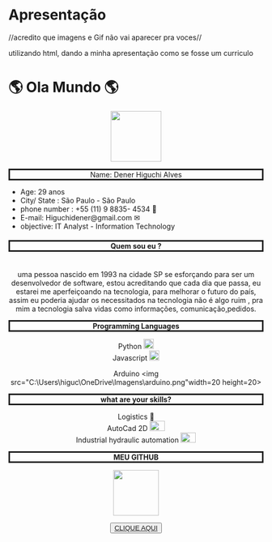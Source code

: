 # Apresentação
//acredito que imagens e Gif não vai aparecer pra voces//



utilizando html, dando a minha apresentação como se fosse um curriculo 
<!DOCTYPE html>
<html lang="en">
<head>
    <meta charset="UTF-8">
    <meta http-equiv="X-UA-Compatible" content="IE=edge">
    <metaasasa name="viewport" content="width=device-width, initial-scale=1.0">
    <h1>🌎 Ola Mundo 🌎 </h1>
<link rel="stylesheet" href="meu primeiro programa basico.html">


  <center>
  <p>
    <img src="https://media.licdn.com/dms/image/v2/D4D03AQEGpOVazgmSfA/profile-displayphoto-shrink_200_200/B4DZQUd5Y5GkAc-/0/1735510169882?e=1747872000&v=beta&t=_iWY0yaYGdFJgAoAtmORb2sE-pPyYBGce2LwGUh_BQw"width=100 height=100>
  </p>

  
  <p style="border: solid;">Name: Dener Higuchi Alves</p>
  
  </center>

  <ul>
    <li>Age: 29 anos</li>
    <li>City/ State : São Paulo - São Paulo </li>
    <li> phone number : +55 (11) 9 8835- 4534 📱</li>
  <li> E-mail: Higuchidener@gmail.com &#x2709;</li>
  <li> objective: IT Analyst - Information Technology  </li>
</ul>
<center><h4 font: 20px normal arial; style="border: solid"><strong> Quem sou eu ?</strong> </h4>
  <br>
  <label for = "csharp"> uma pessoa nascido em 1993 na cidade SP se esforçando para ser um desenvolvedor
  de software, estou acreditando que cada dia que passa, eu estarei me aperfeiçoando 
    na tecnologia, para melhorar o futuro do país, assim eu poderia ajudar os necessitados na tecnologia não é algo ruim ,
  pra mim a tecnologia salva vidas como informações, comunicação,pedidos. </label>

</center>
<center> <p style="border: solid;"> <strong>Programming Languages </strong> </p></center>
<center> 
<label for="csharp">Python <img src="C:\Users\higuc\OneDrive\Imagens\python.png"width=20 height=20> </label> 
 <br> 
<label for="csharp"> Javascript  <img src="C:\Users\higuc\OneDrive\Imagens\javascript-logo-1.png" width=20 height=20/> </label>
<br>

<label for="csharp">Arduino <img src="C:\Users\higuc\OneDrive\Imagens\arduino.png"width=20 height=20> </label> 
 <br> 
 </center>
 
 <center> <p style="border: solid;"> <strong> what are your skills? </strong> </p></center>

 <center>
   <label for="csharp">Logistics 🚛 </label> 
 <br> 
 <label for="csharp">AutoCad 2D <img src="C:\Users\higuc\OneDrive\Imagens\auto.png"width=30 height=20> </label> 
 <br> 
 <label for="csharp">Industrial hydraulic automation <img src="C:\Users\higuc\OneDrive\Imagens\robo2.png"width=30 height=20> </label> 
 <br> </center>

 <center> <p style="border: solid;"> <strong>MEU GITHUB  </strong> </p>
 <p>
  <img src="C:\Users\higuc\OneDrive\Imagens\github.png"width=90 height=90>
</p></center>
<center>
 <button><a href="https://github.com/Denerhiguchi/DenerHiguchi/blob/main/README.md">CLIQUE AQUI </a> </button></center>

<script>

window.alert("Seja muito bem vindo")
  </script>
</body>
</html>
